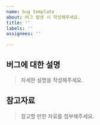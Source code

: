 ```yaml
---
name: bug template
about: 버그 발생 시 작성해주세요.
title: ''
labels: ''
assignees: ''

---
```


## 버그에 대한 설명
> 자세한 설명을 작성해주세요.


## 참고자료
> 참고할 만한 자료를 첨부해주세요.
